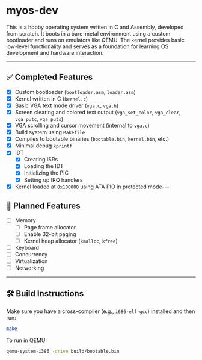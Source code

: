 # myos-dev

This is a hobby operating system written in C and Assembly, developed from scratch. It boots in a bare-metal environment using a custom bootloader and runs on emulators like QEMU. The kernel provides basic low-level functionality and serves as a foundation for learning OS development and hardware interaction.

---

## ✅ Completed Features

- [x] Custom bootloader (`bootloader.asm`, `loader.asm`)
- [x] Kernel written in C (`kernel.c`)
- [x] Basic VGA text mode driver (`vga.c`, `vga.h`)
- [x] Screen clearing and colored text output (`vga_set_color`, `vga_clear`, `vga_putc`, `vga_puts`)
- [x] VGA scrolling and cursor movement (internal to `vga.c`)
- [x] Build system using `Makefile`
- [x] Compiles to bootable binaries (`bootable.bin`, `kernel.bin`, etc.)
- [x] Minimal debug `kprintf`
- [x] IDT
  - [x] Creating ISRs
  - [x] Loading the IDT
  - [x] Initializing the PIC
  - [x] Setting up IRQ handlers
- [x] Kernel loaded at `0x100000` using ATA PIO in protected mode---

## 🔧 Planned Features

- [ ] Memory
  - [ ] Page frame allocator
  - [ ] Enable 32-bit paging
  - [ ] Kernel heap allocator (`kmalloc`, `kfree`)
- [ ] Keyboard
- [ ] Concurrency
- [ ] Virtualization
- [ ] Networking

---

## 🛠 Build Instructions

Make sure you have a cross-compiler (e.g., `i686-elf-gcc`) installed and then run:

```bash
make
```

To run in QEMU:

```bash
qemu-system-i386 -drive build/bootable.bin
```
